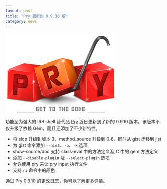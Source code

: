 ```yaml
---
layout: post
title: "Pry 更新到 0.9.10 版"
category: news
---
```


![Pry](/images/pry.png)

功能至为强大的 IRB shell 替代品 [Pry][p] 近日更新到了新的 0.9.10
版本。该版本不仅升级了依赖 Gem，而且还添加了不少新特性。

* 将 slop 升级到版本 3、method\_source 升级到 0.8，同时从 gist 迁移到 [jist][j]
* 为 gist 命令添加 `--hist`、`-o`、`-k` 选项
* show-source/doc 支持 class-eval 中的方法定义及 C 中的 gem 方法定义
* 添加 `--disable-plugin` 及 `--select-plugin` 选项
* 允许使用 pry <file> 来让 pry input 执行文件
* 支持 `ri` 命令中的颜色

通过 Pry 0.9.10 的[更改日志][l]，你可以了解更多详情。

[p]: http://pryrepl.org
[j]: http://dailyrb.org/gem/2012/06/28/jist.html
[l]: http://github.com/pry/pry/blob/master/CHANGELOG
